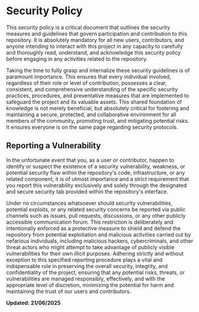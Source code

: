 # Security Policy

This security policy is a critical document that outlines the security measures and guidelines that govern participation and contribution to this repository. It is absolutely mandatory for all new users, contributors, and anyone intending to interact with this project in any capacity to carefully and thoroughly read, understand, and acknowledge this security policy before engaging in any activities related to the repository.

Taking the time to fully grasp and internalize these security guidelines is of paramount importance. This ensures that every individual involved, regardless of their role or level of contribution, possesses a clear, consistent, and comprehensive understanding of the specific security practices, procedures, and preventative measures that are implemented to safeguard the project and its valuable assets. This shared foundation of knowledge is not merely beneficial, but absolutely critical for fostering and maintaining a secure, protected, and collaborative environment for all members of the community, promoting trust, and mitigating potential risks. It ensures everyone is on the same page regarding security protocols.

## Reporting a Vulnerability

In the unfortunate event that you, as a user or contributor, happen to identify or suspect the existence of a security vulnerability, weakness, or potential security flaw within the repository's code, infrastructure, or any related component, it is of utmost importance and a strict requirement that you report this vulnerability exclusively and solely through the designated and secure security tab provided within the repository's interface.

Under no circumstances whatsoever should security vulnerabilities, potential exploits, or any related security concerns be reported via public channels such as issues, pull requests, discussions, or any other publicly accessible communication forum. This restriction is deliberately and intentionally enforced as a protective measure to shield and defend the repository from potential exploitation and malicious activities carried out by nefarious individuals, including malicious hackers, cybercriminals, and other threat actors who might attempt to take advantage of publicly visible vulnerabilities for their own illicit purposes. Adhering strictly and without exception to this specified reporting procedure plays a vital and indispensable role in preserving the overall security, integrity, and confidentiality of the project, ensuring that any potential risks, threats, or vulnerabilities are managed responsibly, effectively, and with the appropriate level of discretion, minimizing the potential for harm and maintaining the trust of our users and contributors.

**Updated: 21/06/2025**

